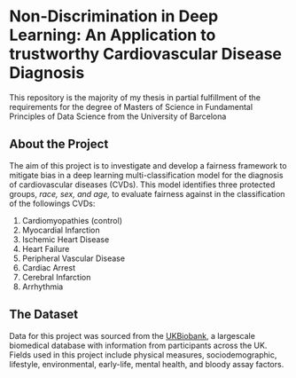 # Non-Discrimination in Deep Learning: An Application to trustworthy Cardiovascular Disease Diagnosis

This repository is the majority of my thesis in partial fulfillment of the requirements for the degree of Masters of Science in Fundamental Principles of Data Science from the University of Barcelona

## About the Project

The aim of this project is to investigate and develop a fairness framework to mitigate bias in a deep learning multi-classification model for the diagnosis of cardiovascular diseases (CVDs). This model identifies three protected groups, *race, sex, and age,* to evaluate fairness against in the classification of the followings CVDs:

  1. Cardiomyopathies (control)
  2. Myocardial Infarction
  3. Ischemic Heart Disease
  4. Heart Failure
  5. Peripheral Vascular Disease
  6. Cardiac Arrest
  7. Cerebral Infarction
  8. Arrhythmia

## The Dataset

Data for this project was sourced from the [UKBiobank](https://www.ukbiobank.ac.uk/), a largescale biomedical database with information from participants across the UK. Fields used in this project include physical measures, sociodemographic, lifestyle, environmental, early-life, mental health, and bloody assay factors.

